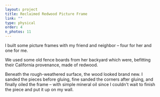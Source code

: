```yaml
---
layout: project
title: Reclaimed Redwood Picture Frame
link: ""
type: physical
order: 4
n_photos: 11
---
```


I built some picture frames with my friend and neighbor – four for her and one for me.

We used some old fence boards from her backyard which were, befitting their California provenance, made of redwood.

Beneath the rough-weathered surface, the wood looked brand new. I sanded the pieces before gluing, fine sanded the corners after gluing, and finally oiled the frame – with simple mineral oil since I couldn't wait to finish the piece and put it up on my wall.